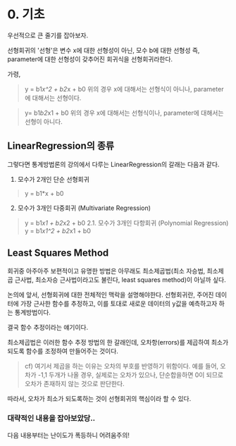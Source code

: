 # 0. 기초

우선적으로 큰 줄기를 잡아보자.

선형회귀의 '선형'은 변수 x에 대한 선형성이 아닌, 모수 b에 대한 선형성 즉, parameter에 대한 선형성이 갖추어진 회귀식을 선형회귀라한다.


가령, 
>y = b1*x^2 + b2*x + b0
위의 경우 x에 대해서는 선형식이 아니나, parameter에 대해서는 선형이다.

>y= b1*b2*x1 + b0
위의 경우 x에 대해서는 선형식이나, parameter에 대해서는 선형이 아니다.


## LinearRegression의 종류
그렇다면 통계방법론의 강의에서 다루는 LinearRegression의 갈래는 다음과 같다.
1. 모수가 2개인 단순 선형회귀 
> y = b1*x + b0
2. 모수가 3개인 다중회귀 (Multivariate Regression)
> y = b1*x1 + b2*x2 + b0
 2.1. 모수가 3개인 다항회귀 (Polynomial Regression)
 > y = b1*x1^2 + b2*x1 + b0
 
 
 
## Least Squares Method
회귀중 아주아주 보편적이고 유명한 방법은 아무래도 
최소제곱법(최소 자승법, 최소제곱 근사법, 최소자승 근사법이라고도 불린다, least squares method)이 아닐까 싶다.

논의에 앞서, 선형회귀에 대한 전체적인 맥락을 설명해야한다.
선형회귀란, 주어진 데이터에 가장 근사한 함수를 추정하고, 이를 토대로 새로운 데이터의 y값을 예측하고자 하는 통계방법이다.

결국 함수 추정이라는 얘기이다.

최소제곱법은 이러한 함수 추정 방법의 한 갈래인데, 오차항(errors)를 제곱하여 최소가 되도록 함수를 조정하여 만들어주는 것이다.
>cf) 여기서 제곱을 하는 이유는 오차의 부호를 반영하기 위함이다. 예를 들어, 오차가 -1,1 두개가 나올 경우, 실제로는 오차가 있으나, 단순합을하면
>    0이 되므로 오차가 존재하지 않는 것으로 판단한다.

따라서, 오차가 최소가 되도록하는 것이 선형회귀의 핵심이라 할 수 있다.


### 대략적인 내용을 잡아보았당..
다음 내용부터는 난이도가 폭등하니 어려움주의!
